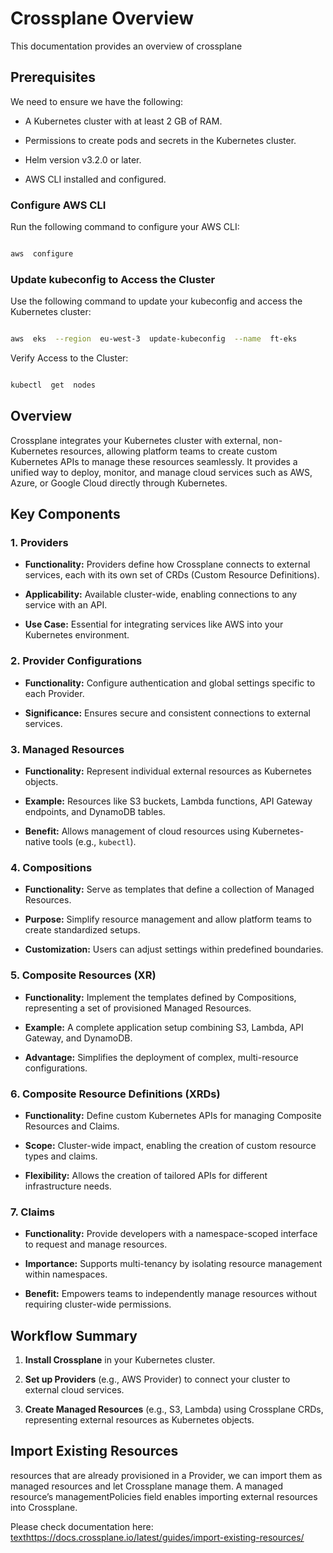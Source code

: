 # Crossplane Overview

This documentation provides an overview of crossplane

## Prerequisites

We need to ensure we have the following:

- A Kubernetes cluster with at least 2 GB of RAM.

- Permissions to create pods and secrets in the Kubernetes cluster.

- Helm version v3.2.0 or later.

- AWS CLI installed and configured.

### Configure AWS CLI

Run the following command to configure your AWS CLI:

```bash

aws  configure

```

### Update kubeconfig to Access the Cluster

Use the following command to update your kubeconfig and access the Kubernetes cluster:

```bash

aws  eks  --region  eu-west-3  update-kubeconfig  --name  ft-eks

```

Verify Access to the Cluster:

```bash

kubectl  get  nodes

```

## Overview

Crossplane integrates your Kubernetes cluster with external, non-Kubernetes resources, allowing platform teams to create custom Kubernetes APIs to manage these resources seamlessly. It provides a unified way to deploy, monitor, and manage cloud services such as AWS, Azure, or Google Cloud directly through Kubernetes.

## Key Components

### 1. Providers

- **Functionality:** Providers define how Crossplane connects to external services, each with its own set of CRDs (Custom Resource Definitions).

- **Applicability:** Available cluster-wide, enabling connections to any service with an API.

- **Use Case:** Essential for integrating services like AWS into your Kubernetes environment.

### 2. Provider Configurations

- **Functionality:** Configure authentication and global settings specific to each Provider.

- **Significance:** Ensures secure and consistent connections to external services.

### 3. Managed Resources

- **Functionality:** Represent individual external resources as Kubernetes objects.

- **Example:** Resources like S3 buckets, Lambda functions, API Gateway endpoints, and DynamoDB tables.

- **Benefit:** Allows management of cloud resources using Kubernetes-native tools (e.g., `kubectl`).

### 4. Compositions

- **Functionality:** Serve as templates that define a collection of Managed Resources.

- **Purpose:** Simplify resource management and allow platform teams to create standardized setups.

- **Customization:** Users can adjust settings within predefined boundaries.

### 5. Composite Resources (XR)

- **Functionality:** Implement the templates defined by Compositions, representing a set of provisioned Managed Resources.

- **Example:** A complete application setup combining S3, Lambda, API Gateway, and DynamoDB.

- **Advantage:** Simplifies the deployment of complex, multi-resource configurations.

### 6. Composite Resource Definitions (XRDs)

- **Functionality:** Define custom Kubernetes APIs for managing Composite Resources and Claims.

- **Scope:** Cluster-wide impact, enabling the creation of custom resource types and claims.

- **Flexibility:** Allows the creation of tailored APIs for different infrastructure needs.

### 7. Claims

- **Functionality:** Provide developers with a namespace-scoped interface to request and manage resources.

- **Importance:** Supports multi-tenancy by isolating resource management within namespaces.

- **Benefit:** Empowers teams to independently manage resources without requiring cluster-wide permissions.

## Workflow Summary

1.  **Install Crossplane** in your Kubernetes cluster.

2.  **Set up Providers** (e.g., AWS Provider) to connect your cluster to external cloud services.

3.  **Create Managed Resources** (e.g., S3, Lambda) using Crossplane CRDs, representing external resources as Kubernetes objects.

## Import Existing Resources

resources that are already provisioned in a Provider, we can import them as managed resources and let Crossplane manage them. A managed resource’s managementPolicies field enables importing external resources into Crossplane.

Please check documentation here:
[text](https://docs.crossplane.io/latest/guides/import-existing-resources/)https://docs.crossplane.io/latest/guides/import-existing-resources/
